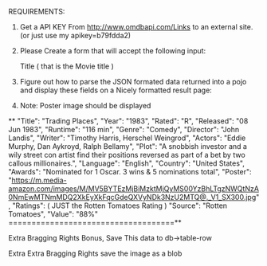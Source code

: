REQUIREMENTS:

1. Get a API KEY From http://www.omdbapi.com/Links to an external site.  (or just use my apikey=b79fdda2)

2. Please Create a form that will accept the following input:

    Title    ( that is the Movie title )

3. Figure out how to parse the JSON formated data returned into a pojo and display these fields on a Nicely formatted result page:

4. Note: Poster image should be displayed

** "Title": "Trading Places",
  "Year": "1983",
  "Rated": "R",
  "Released": "08 Jun 1983",
  "Runtime": "116 min",
  "Genre": "Comedy",
  "Director": "John Landis",
  "Writer": "Timothy Harris, Herschel Weingrod",
  "Actors": "Eddie Murphy, Dan Aykroyd, Ralph Bellamy",
  "Plot": "A snobbish investor and a wily street con artist find their positions reversed as part of a bet by two callous millionaires.",
  "Language": "English",
  "Country": "United States",
  "Awards": "Nominated for 1 Oscar. 3 wins & 5 nominations total",
  "Poster": "https://m.media-amazon.com/images/M/MV5BYTEzMjBiMzktMjQyMS00YzBhLTgzNWQtNzA0NmEwMTNmMDQ2XkEyXkFqcGdeQXVyNDk3NzU2MTQ@._V1_SX300.jpg",
  "Ratings":  ( JUST the Rotten Tomatoes Rating )
      "Source": "Rotten Tomatoes",
      "Value": "88%"
====================================**

Extra Bragging  Rights  Bonus,  Save This data to db->table-row

Extra Extra Bragging Rights  save the image as a blob
